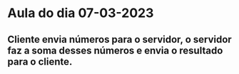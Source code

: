 # Aula do dia 07-03-2023


## Cliente envia números para o servidor, o servidor faz a soma desses números e envia o resultado para o cliente.
